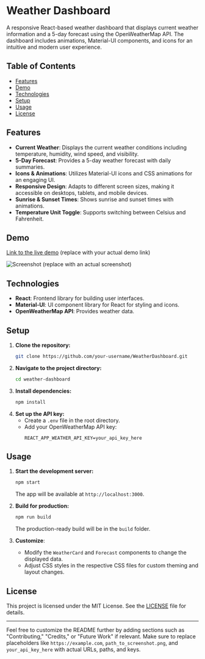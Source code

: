 
# Weather Dashboard

A responsive React-based weather dashboard that displays current weather information and a 5-day forecast using the OpenWeatherMap API. The dashboard includes animations, Material-UI components, and icons for an intuitive and modern user experience.

## Table of Contents

- [Features](#features)
- [Demo](#demo)
- [Technologies](#technologies)
- [Setup](#setup)
- [Usage](#usage)
- [License](#license)

## Features

- **Current Weather**: Displays the current weather conditions including temperature, humidity, wind speed, and visibility.
- **5-Day Forecast**: Provides a 5-day weather forecast with daily summaries.
- **Icons & Animations**: Utilizes Material-UI icons and CSS animations for an engaging UI.
- **Responsive Design**: Adapts to different screen sizes, making it accessible on desktops, tablets, and mobile devices.
- **Sunrise & Sunset Times**: Shows sunrise and sunset times with animations.
- **Temperature Unit Toggle**: Supports switching between Celsius and Fahrenheit.

## Demo

[Link to the live demo](https://weather-dashboard-nu-eight.vercel.app/) (replace with your actual demo link)

![Screenshot](path_to_screenshot.png) (replace with an actual screenshot)

## Technologies

- **React**: Frontend library for building user interfaces.
- **Material-UI**: UI component library for React for styling and icons.
- **OpenWeatherMap API**: Provides weather data.

## Setup

1. **Clone the repository:**
   ```bash
   git clone https://github.com/your-username/WeatherDashboard.git
   ```
2. **Navigate to the project directory:**
   ```bash
   cd weather-dashboard
   ```
3. **Install dependencies:**
   ```bash
   npm install
   ```
4. **Set up the API key:**
   - Create a `.env` file in the root directory.
   - Add your OpenWeatherMap API key:
     ```
     REACT_APP_WEATHER_API_KEY=your_api_key_here
     ```

## Usage

1. **Start the development server:**
   ```bash
   npm start
   ```
   The app will be available at `http://localhost:3000`.

2. **Build for production:**
   ```bash
   npm run build
   ```
   The production-ready build will be in the `build` folder.

3. **Customize**:
   - Modify the `WeatherCard` and `Forecast` components to change the displayed data.
   - Adjust CSS styles in the respective CSS files for custom theming and layout changes.

## License

This project is licensed under the MIT License. See the [LICENSE](LICENSE) file for details.

---

Feel free to customize the README further by adding sections such as "Contributing," "Credits," or "Future Work" if relevant. Make sure to replace placeholders like `https://example.com`, `path_to_screenshot.png`, and `your_api_key_here` with actual URLs, paths, and keys.
